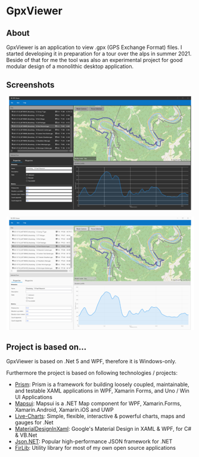 # GpxViewer
## About
GpxViewer is an application to view .gpx (GPS Exchange Format) files. I started
developing it in preparation for a tour over the alps in summer 2021. Beside of that for me the
tool was also an experimental project for good modular design of a monolithic desktop application.

## Screenshots
![alt text](media/screenshot_01.png "Screenshot 1")

![alt text](media/screenshot_02.png "Screenshot 2")

## Project is based on...
GpxViewer is based on .Net 5 and WPF, therefore it is Windows-only.

Furthermore the project is based on following technologies / projects:
 - [Prism](https://github.com/PrismLibrary/Prism): Prism is a framework for building loosely coupled, maintainable, and testable XAML applications in WPF, Xamarin Forms, and Uno / Win UI Applications
 - [Mapsui](https://github.com/Mapsui/Mapsui): Mapsui is a .NET Map component for WPF, Xamarin.Forms, Xamarin.Android, Xamarin.iOS and UWP
 - [Live-Charts](https://github.com/Live-Charts/Live-Charts): Simple, flexible, interactive & powerful charts, maps and gauges for .Net
 - [MaterialDesignInXaml](https://github.com/MaterialDesignInXAML/MaterialDesignInXamlToolkit): Google's Material Design in XAML & WPF, for C# & VB.Net
 - [Json.NET](https://www.newtonsoft.com/json): Popular high-performance JSON framework for .NET
 - [FirLib](https://github.com/RolandKoenig/FirLib): Utility library for most of my own open source applications